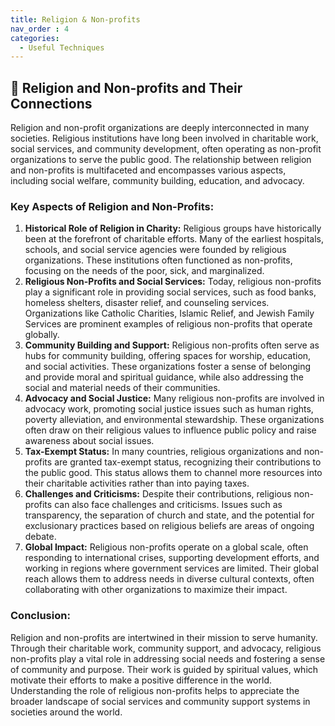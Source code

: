 ```yaml
---
title: Religion & Non-profits
nav_order : 4
categories:
  - Useful Techniques
---
```



## 🔻 Religion and Non-profits and Their Connections


Religion and non-profit organizations are deeply interconnected in many societies. Religious institutions have long been involved in charitable work, social services, and community development, often operating as non-profit organizations to serve the public good. The relationship between religion and non-profits is multifaceted and encompasses various aspects, including social welfare, community building, education, and advocacy.

### Key Aspects of Religion and Non-Profits:

1. **Historical Role of Religion in Charity:**
   Religious groups have historically been at the forefront of charitable efforts. Many of the earliest hospitals, schools, and social service agencies were founded by religious organizations. These institutions often functioned as non-profits, focusing on the needs of the poor, sick, and marginalized.
2. **Religious Non-Profits and Social Services:**
   Today, religious non-profits play a significant role in providing social services, such as food banks, homeless shelters, disaster relief, and counseling services. Organizations like Catholic Charities, Islamic Relief, and Jewish Family Services are prominent examples of religious non-profits that operate globally.
3. **Community Building and Support:**
   Religious non-profits often serve as hubs for community building, offering spaces for worship, education, and social activities. These organizations foster a sense of belonging and provide moral and spiritual guidance, while also addressing the social and material needs of their communities.
4. **Advocacy and Social Justice:**
   Many religious non-profits are involved in advocacy work, promoting social justice issues such as human rights, poverty alleviation, and environmental stewardship. These organizations often draw on their religious values to influence public policy and raise awareness about social issues.
5. **Tax-Exempt Status:**
   In many countries, religious organizations and non-profits are granted tax-exempt status, recognizing their contributions to the public good. This status allows them to channel more resources into their charitable activities rather than into paying taxes.
6. **Challenges and Criticisms:**
   Despite their contributions, religious non-profits can also face challenges and criticisms. Issues such as transparency, the separation of church and state, and the potential for exclusionary practices based on religious beliefs are areas of ongoing debate.
7. **Global Impact:**
   Religious non-profits operate on a global scale, often responding to international crises, supporting development efforts, and working in regions where government services are limited. Their global reach allows them to address needs in diverse cultural contexts, often collaborating with other organizations to maximize their impact.

### Conclusion:

Religion and non-profits are intertwined in their mission to serve humanity. Through their charitable work, community support, and advocacy, religious non-profits play a vital role in addressing social needs and fostering a sense of community and purpose. Their work is guided by spiritual values, which motivate their efforts to make a positive difference in the world. Understanding the role of religious non-profits helps to appreciate the broader landscape of social services and community support systems in societies around the world.
